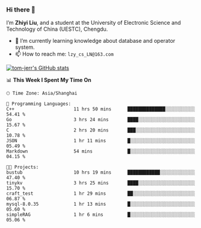 ### Hi there 👋
I’m **Zhiyi Liu**, and a student at the University of Electronic Science and Technology of China (UESTC), Chengdu.
- 🌱 I’m currently learning knowledge about database and operator system.
- 📫 How to reach me: `lzy_cs_LN@163.com`
  
[![tom-jerr's GitHub stats](https://github-readme-stats.vercel.app/api?username=tom-jerr&hide=prs,stars&show_icons=true)](https://github.com/tom-jerr/github-readme-stats)





<!--
**tom-jerr/tom-jerr** is a ✨ _special_ ✨ repository because its `README.md` (this file) appears on your GitHub profile.

Here are some ideas to get you started:

- 🔭 I’m currently working on ...

- 👯 I’m looking to collaborate on ...
- 🤔 I’m looking for help with ...
- 💬 Ask me about ...
 ...
- 😄 Pronouns: ...
- ⚡ Fun fact: ...
-->

<!--START_SECTION:waka-->
📊 **This Week I Spent My Time On** 

```text
🕑︎ Time Zone: Asia/Shanghai

💬 Programming Languages: 
C++                      11 hrs 50 mins      ██████████████░░░░░░░░░░░   54.41 % 
Go                       3 hrs 24 mins       ████░░░░░░░░░░░░░░░░░░░░░   15.67 % 
C                        2 hrs 20 mins       ███░░░░░░░░░░░░░░░░░░░░░░   10.78 % 
JSON                     1 hr 11 mins        █░░░░░░░░░░░░░░░░░░░░░░░░   05.49 % 
Markdown                 54 mins             █░░░░░░░░░░░░░░░░░░░░░░░░   04.15 % 

🐱‍💻 Projects: 
bustub                   10 hrs 19 mins      ████████████░░░░░░░░░░░░░   47.40 % 
tinykv                   3 hrs 25 mins       ████░░░░░░░░░░░░░░░░░░░░░   15.70 % 
craft_test               1 hr 29 mins        ██░░░░░░░░░░░░░░░░░░░░░░░   06.87 % 
mysql-8.0.35             1 hr 13 mins        █░░░░░░░░░░░░░░░░░░░░░░░░   05.60 % 
simpleRAG                1 hr 6 mins         █░░░░░░░░░░░░░░░░░░░░░░░░   05.06 % 
```


<!--END_SECTION:waka-->


